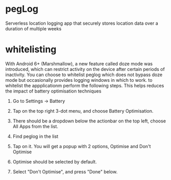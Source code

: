 # pegLog
Serverless location logging app that securely stores location data over a duration of multiple weeks

# whitelisting
With Android 6+ (Marshmallow), a new feature called doze mode was introduced, which can restrict activity on the device after certain periods of inactivity. 
You can choose to whitelist peglog which does not bypass doze mode but occasionally provides logging windows in which to work. 
to whitelist the appplicationm perform the following steps. This helps reduces the impact of battery optimisation techniques

1. Go to Settings → Battery

2. Tap on the top right 3-dot menu, and choose Battery Optimisation.

3. There should be a dropdown below the actionbar on the top left, choose All Apps from the list.

4. Find peglog in the list

5. Tap on it. You will get a popup with 2 options, Optimise and Don't Optimise

6. Optimise should be selected by default.

7. Select "Don't Optimise", and press "Done" below.
